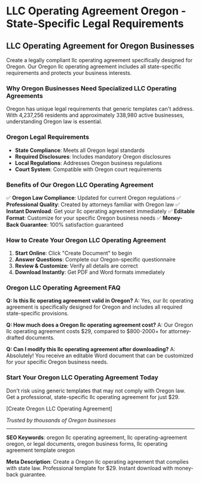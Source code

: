 # LLC Operating Agreement Oregon - State-Specific Legal Requirements

## LLC Operating Agreement for Oregon Businesses

Create a legally compliant llc operating agreement specifically designed for Oregon. Our Oregon llc operating agreement includes all state-specific requirements and protects your business interests.

### Why Oregon Businesses Need Specialized LLC Operating Agreements

Oregon has unique legal requirements that generic templates can't address. With 4,237,256 residents and approximately 338,980 active businesses, understanding Oregon law is essential.

### Oregon Legal Requirements

- **State Compliance**: Meets all Oregon legal standards
- **Required Disclosures**: Includes mandatory Oregon disclosures
- **Local Regulations**: Addresses Oregon business regulations
- **Court System**: Compatible with Oregon court requirements

### Benefits of Our Oregon LLC Operating Agreement

✅ **Oregon Law Compliance**: Updated for current Oregon regulations
✅ **Professional Quality**: Created by attorneys familiar with Oregon law
✅ **Instant Download**: Get your llc operating agreement immediately
✅ **Editable Format**: Customize for your specific Oregon business needs
✅ **Money-Back Guarantee**: 100% satisfaction guaranteed

### How to Create Your Oregon LLC Operating Agreement

1. **Start Online**: Click "Create Document" to begin
2. **Answer Questions**: Complete our Oregon-specific questionnaire
3. **Review & Customize**: Verify all details are correct
4. **Download Instantly**: Get PDF and Word formats immediately

### Oregon LLC Operating Agreement FAQ

**Q: Is this llc operating agreement valid in Oregon?**
A: Yes, our llc operating agreement is specifically designed for Oregon and includes all required state-specific provisions.

**Q: How much does a Oregon llc operating agreement cost?**
A: Our Oregon llc operating agreement costs $29, compared to $800-2000+ for attorney-drafted documents.

**Q: Can I modify this llc operating agreement after downloading?**
A: Absolutely! You receive an editable Word document that can be customized for your specific Oregon business needs.

### Start Your Oregon LLC Operating Agreement Today

Don't risk using generic templates that may not comply with Oregon law. Get a professional, state-specific llc operating agreement for just $29.

[Create Oregon LLC Operating Agreement]

_Trusted by thousands of Oregon businesses_

---

**SEO Keywords**: oregon llc operating agreement, llc operating-agreement oregon, or legal documents, oregon business forms, llc operating agreement template oregon

**Meta Description**: Create a Oregon llc operating agreement that complies with state law. Professional template for $29. Instant download with money-back guarantee.
